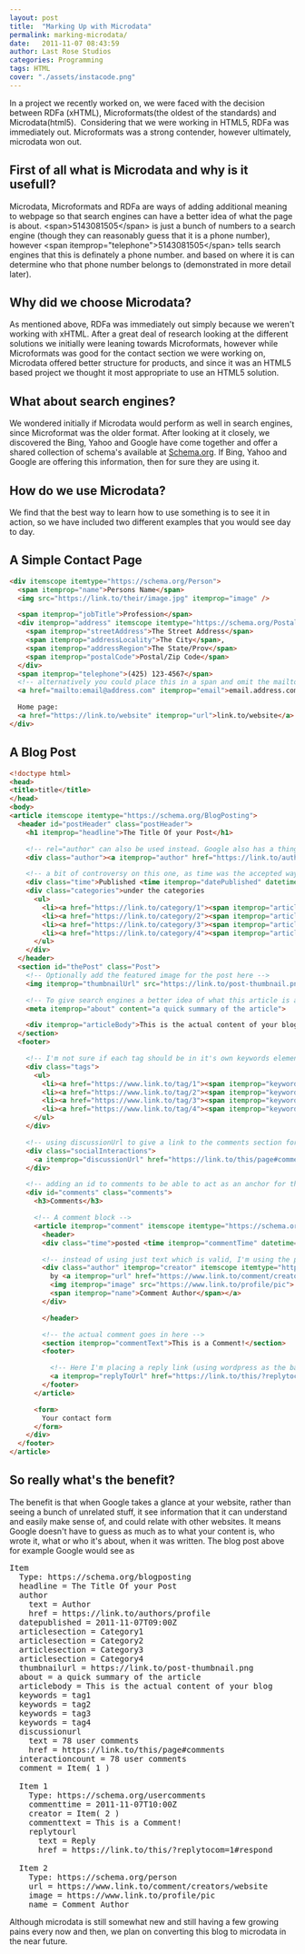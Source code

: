 ```yaml
---
layout: post
title:  "Marking Up with Microdata"
permalink: marking-microdata/
date:   2011-11-07 08:43:59
author: Last Rose Studios
categories: Programming
tags: HTML
cover: "./assets/instacode.png"
---
```


In a project we recently worked on, we were faced with the decision between RDFa (xHTML), Microformats(the oldest of the standards) and Microdata(html5).  Considering that we were working in HTML5, RDFa was immediately out. Microformats was a strong contender, however ultimately, microdata won out.

## First of all what is Microdata and why is it usefull?

Microdata, Microformats and RDFa are ways of adding additional meaning to webpage so that search engines can have a better idea of what the page is about. &lt;span&gt;5143081505&lt;/span&gt; is just a bunch of numbers to a search engine (though they can reasonably guess that it is a phone number), however &lt;span itemprop="telephone"&gt;5143081505&lt;/span&gt; tells search engines that this is definately a phone number. and based on where it is can determine who that phone number belongs to (demonstrated in more detail later).

## Why did we choose Microdata?

As mentioned above, RDFa was immediately out simply because we weren't working with xHTML. After a great deal of research looking at the different solutions we initially were leaning towards Microformats, however while Microformats was good for the contact section we were working on, Microdata offered better structure for products, and since it was an HTML5 based project we thought it most appropriate to use an HTML5 solution.

## What about search engines?

We wondered initially if Microdata would perform as well in search engines, since Microformat was the older format. After looking at it closely, we discovered the Bing, Yahoo and Google have come together and offer a shared collection of schema's available at [Schema.org](https://schema.org). If Bing, Yahoo and Google are offering this information, then for sure they are using it.

## How do we use Microdata?

We find that the best way to learn how to use something is to see it in action, so we have included two different examples that you would see day to day.

## A Simple Contact Page

```html
<div itemscope itemtype="https://schema.org/Person">
  <span itemprop="name">Persons Name</span>
  <img src="https://link.to/their/image.jpg" itemprop="image" />

  <span itemprop="jobTitle">Profession</span>
  <div itemprop="address" itemscope itemtype="https://schema.org/PostalAddress">
    <span itemprop="streetAddress">The Street Address</span>
    <span itemprop="addressLocality">The City</span>,
    <span itemprop="addressRegion">The State/Prov</span>
    <span itemprop="postalCode">Postal/Zip Code</span>
  </div>
  <span itemprop="telephone">(425) 123-4567</span>
  <!-- alternatively you could place this in a span and omit the mailto -->
  <a href="mailto:email@address.com" itemprop="email">email.address.com</a>

  Home page:
  <a href="https://link.to/website" itemprop="url">link.to/website</a>
</div>
```

## A Blog Post

```html
<!doctype html>
<head>
<title>title</title>
</head>
<body>
<article itemscope itemtype="https://schema.org/BlogPosting">
  <header id="postHeader" class="postHeader">
    <h1 itemprop="headline">The Title Of your Post</h1>

    <!-- rel="author" can also be used instead. Google also has a thing where you link it to the google profiles-->
    <div class="author"><a itemprop="author" href="https://link.to/authors/profile">Author</a></div> 

    <!-- a bit of controversy on this one, as time was the accepted way of doing it, and was removed from the spec in favor of a data element with microformat, and then brought back. I've marked it up using microdata and the time element, however we get the feeling the controversy on this one is not over yet.-->
    <div class="time">Published <time itemprop="datePublished" datetime="2011-11-07T09:00Z">Today</time></div>
    <div class="categories">under the categories
      <ul>
        <li><a href="https://link.to/category/1"><span itemprop="articleSection">Category1</span></a></li>
        <li><a href="https://link.to/category/2"><span itemprop="articleSection">Category2</span></a></li>
        <li><a href="https://link.to/category/3"><span itemprop="articleSection">Category3</span></a></li>
        <li><a href="https://link.to/category/4"><span itemprop="articleSection">Category4</span></a></li>
      </ul>
    </div>
  </header>
  <section id="thePost" class="Post">
    <!-- Optionally add the featured image for the post here -->
    <img itemprop="thumbnailUrl" src="https://link.to/post-thumbnail.png" alt="Featured Image">

    <!-- To give search engines a better idea of what this article is about. we would probably use the same text as the meta description for this one unless there is a large variation. I've added it as meta so as to provide search engines with relavent data without exposing users to possibly duplicate content. If you want to use this as a byline than we would format it as an h2 or h3-->
    <meta itemprop="about" content="a quick summary of the article">

    <div itemprop="articleBody">This is the actual content of your blog</div>
  </section>
  <footer>

    <!-- I'm not sure if each tag should be in it's own keywords element, or if multiple keywords can go in one keywords element. we opted for multiple keywords elements as it makes more sense to me and gives them more meaning to seperate them -->
    <div class="tags">
      <ul>
        <li><a href="https://www.link.to/tag/1"><span itemprop="keywords">tag1</span></a></li>
        <li><a href="https://www.link.to/tag/2"><span itemprop="keywords">tag2</span></a></li>
        <li><a href="https://www.link.to/tag/3"><span itemprop="keywords">tag3</span></a></li>
        <li><a href="https://www.link.to/tag/4"><span itemprop="keywords">tag4</span></a></li>
      </ul>
    </div>

    <!-- using discussionUrl to give a link to the comments section for this page and a data element to provide a machine readable number of interactions and type of interactions, while using english to display the number of comments.-->
    <div class="socialInteractions">
      <a itemprop="discussionUrl" href="https://link.to/this/page#comments"><data     itemprop="interactionCount" value="UserComments:78">78 user comments</data></a>
    </div>

    <!-- adding an id to comments to be able to act as an anchor for the above discussionUrl -->
    <div id="comments" class="comments">
      <h3>Comments</h3>

      <!-- A comment block -->
      <article itemprop="comment" itemscope itemtype="https://schema.org/UserComments" class="comment">
        <header>
        <div class="time">posted <time itemprop="commentTime" datetime="2011-11-07T10:00Z">Today</time><div>

        <!-- instead of using just text which is valid, I'm using the person schema to also include the profile pic. -->
        <div class="author" itemprop="creator" itemscope itemtype="https://schema.org/Person">
          by <a itemprop="url" href="https://www.link.to/comment/creators/website"> 
          <img itemprop="image" src="https://www.link.to/profile/pic">
          <span itemprop="name">Comment Author</span></a>
        </div> 

        </header>

        <!-- the actual comment goes in here -->
        <section itemprop="commentText">This is a Comment!</section>
        <footer>

          <!-- Here I'm placing a reply link (using wordpress as the basis for the end of the link), and using the replyToUrl itemprop -->
          <a itemprop="replyToUrl" href="https://link.to/this/?replytocom=1#respond">Reply</a>
        </footer>
      </article>

      <form>
        Your contact form
      </form>
    </div>
  </footer>
</article>
```

## So really what's the benefit?

The benefit is that when Google takes a glance at your website, rather than seeing a bunch of unrelated stuff, it see information that it can understand and easily make sense of, and could relate with other websites. It means Google doesn't have to guess as much as to what your content is, who wrote it, what or who it's about, when it was written. The blog post above for example Google would see as

<pre>Item 
  Type: https://schema.org/blogposting
  headline = The Title Of your Post 
  author 
    text = Author 
    href = https://link.to/authors/profile
  datepublished = 2011-11-07T09:00Z 
  articlesection = Category1 
  articlesection = Category2 
  articlesection = Category3 
  articlesection = Category4 
  thumbnailurl = https://link.to/post-thumbnail.png 
  about = a quick summary of the article 
  articlebody = This is the actual content of your blog 
  keywords = tag1 
  keywords = tag2 
  keywords = tag3 
  keywords = tag4 
  discussionurl 
    text = 78 user comments 
    href = https://link.to/this/page#comments
  interactioncount = 78 user comments 
  comment = Item( 1 ) 

  Item 1 
    Type: https://schema.org/usercomments
    commenttime = 2011-11-07T10:00Z 
    creator = Item( 2 ) 
    commenttext = This is a Comment! 
    replytourl 
      text = Reply 
      href = https://link.to/this/?replytocom=1#respond

  Item 2 
    Type: https://schema.org/person
    url = https://www.link.to/comment/creators/website 
    image = https://www.link.to/profile/pic 
    name = Comment Author</pre>

Although microdata is still somewhat new and still having a few growing pains every now and then, we plan on converting this blog to microdata in the near future.